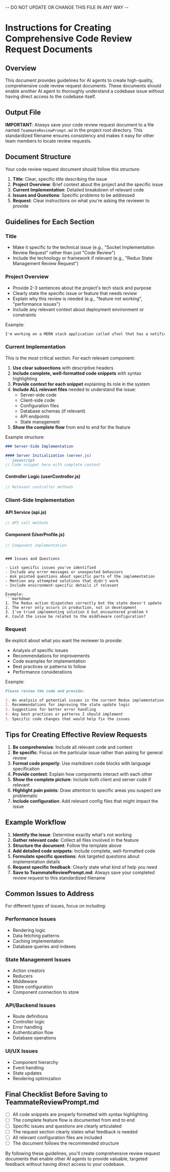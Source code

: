 -- DO NOT UPDATE OR CHANGE THIS FILE IN ANY WAY --

# Instructions for Creating Comprehensive Code Review Request Documents

## Overview

This document provides guidelines for AI agents to create high-quality, comprehensive code review request documents. These documents should enable another AI agent to thoroughly understand a codebase issue without having direct access to the codebase itself.

## Output File

**IMPORTANT**: Always save your code review request document to a file named `TeammateReviewPrompt.md` in the project root directory. This standardized filename ensures consistency and makes it easy for other team members to locate review requests.

## Document Structure

Your code review request document should follow this structure:

1. **Title**: Clear, specific title describing the issue
2. **Project Overview**: Brief context about the project and the specific issue
3. **Current Implementation**: Detailed breakdown of relevant code
4. **Issues and Questions**: Specific problems to be addressed
5. **Request**: Clear instructions on what you're asking the reviewer to provide

## Guidelines for Each Section

### Title
- Make it specific to the technical issue (e.g., "Socket Implementation Review Request" rather than just "Code Review")
- Include the technology or framework if relevant (e.g., "Redux State Management Review Request")

### Project Overview
- Provide 2-3 sentences about the project's tech stack and purpose
- Clearly state the specific issue or feature that needs review
- Explain why this review is needed (e.g., "feature not working", "performance issues")
- Include any relevant context about deployment environment or constraints

Example:
```markdown
I'm working on a MERN stack application called uTool that has a notifications feature in the navbar. The notifications are supposed to be delivered in real-time using Socket.IO, but the socket connection has never worked properly. I need your help to review the current implementation and provide recommendations for fixing it.
```

### Current Implementation

This is the most critical section. For each relevant component:

1. **Use clear subsections** with descriptive headers
2. **Include complete, well-formatted code snippets** with syntax highlighting
3. **Provide context for each snippet** explaining its role in the system
4. **Include ALL relevant files** needed to understand the issue:
   - Server-side code
   - Client-side code
   - Configuration files
   - Database schemas (if relevant)
   - API endpoints
   - State management
5. **Show the complete flow** from end to end for the feature

Example structure:
```markdown
### Server-Side Implementation

#### Server Initialization (server.js)
```javascript
// Code snippet here with complete context
```

#### Controller Logic (userController.js)
```javascript
// Relevant controller methods
```

### Client-Side Implementation

#### API Service (api.js)
```javascript
// API call methods
```

#### Component (UserProfile.js)
```javascript
// Component implementation
```
```

### Issues and Questions

- List specific issues you've identified
- Include any error messages or unexpected behaviors
- Ask pointed questions about specific parts of the implementation
- Mention any attempted solutions that didn't work
- Include environment-specific details if relevant

Example:
```markdown
1. The Redux action dispatches correctly but the state doesn't update
2. The error only occurs in production, not in development
3. I've tried implementing solution X but encountered problem Y
4. Could the issue be related to the middleware configuration?
```

### Request

Be explicit about what you want the reviewer to provide:

- Analysis of specific issues
- Recommendations for improvements
- Code examples for implementation
- Best practices or patterns to follow
- Performance considerations

Example:
```markdown
Please review the code and provide:

1. An analysis of potential issues in the current Redux implementation
2. Recommendations for improving the state update logic
3. Suggestions for better error handling
4. Any best practices or patterns I should implement
5. Specific code changes that would help fix the issues
```

## Tips for Creating Effective Review Requests

1. **Be comprehensive**: Include all relevant code and context
2. **Be specific**: Focus on the particular issue rather than asking for general review
3. **Format code properly**: Use markdown code blocks with language specification
4. **Provide context**: Explain how components interact with each other
5. **Show the complete picture**: Include both client and server code if relevant
6. **Highlight pain points**: Draw attention to specific areas you suspect are problematic
7. **Include configuration**: Add relevant config files that might impact the issue

## Example Workflow

1. **Identify the issue**: Determine exactly what's not working
2. **Gather relevant code**: Collect all files involved in the feature
3. **Structure the document**: Follow the template above
4. **Add detailed code snippets**: Include complete, well-formatted code
5. **Formulate specific questions**: Ask targeted questions about implementation details
6. **Request specific feedback**: Clearly state what kind of help you need
7. **Save to TeammateReviewPrompt.md**: Always save your completed review request to this standardized filename

## Common Issues to Address

For different types of issues, focus on including:

### Performance Issues
- Rendering logic
- Data fetching patterns
- Caching implementation
- Database queries and indexes

### State Management Issues
- Action creators
- Reducers
- Middleware
- Store configuration
- Component connection to store

### API/Backend Issues
- Route definitions
- Controller logic
- Error handling
- Authentication flow
- Database operations

### UI/UX Issues
- Component hierarchy
- Event handling
- State updates
- Rendering optimization

## Final Checklist Before Saving to TeammateReviewPrompt.md

- [ ] All code snippets are properly formatted with syntax highlighting
- [ ] The complete feature flow is documented from end to end
- [ ] Specific issues and questions are clearly articulated
- [ ] The request section clearly states what feedback is needed
- [ ] All relevant configuration files are included
- [ ] The document follows the recommended structure

By following these guidelines, you'll create comprehensive review request documents that enable other AI agents to provide valuable, targeted feedback without having direct access to your codebase.
